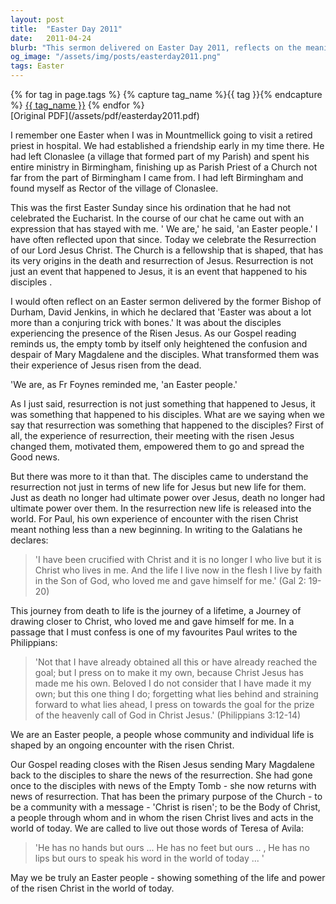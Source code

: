 ```yaml
---
layout: post
title:  "Easter Day 2011"
date:   2011-04-24
blurb: "This sermon delivered on Easter Day 2011, reflects on the meaning of resurrection not just for Jesus, but also for his disciples. It emphasizes that the Church is an 'Easter people', shaped by the death and resurrection of Jesus. The sermon also highlights the transformative power of the resurrection, which not only gave new life to Jesus but also to his disciples, releasing new life into the world."
og_image: "/assets/img/posts/easterday2011.png"
tags: Easter
---    
```

<div class="tag-pills">
  {% for tag in page.tags %}
    {% capture tag_name %}{{ tag }}{% endcapture %}
    <a href="{{ site.baseurl }}/tag/{{ tag_name | slugify }}" class="tag-pill">{{ tag_name }}</a>
  {% endfor %}
</div>
[Original PDF](/assets/pdf/easterday2011.pdf)

I remember one Easter when I was in Mountmellick going to visit a retired priest in hospital. We had established a friendship early in my time there. He had left Clonaslee (a village that formed part of my Parish) and spent his entire ministry in Birmingham, finishing up as Parish Priest of a Church not far from the part of Birmingham I came from. I had left Birmingham and found myself as Rector of the village of Clonaslee.

This was the first Easter Sunday since his ordination that he had not celebrated the Eucharist. In the course of our chat he came out with an expression that has stayed with me. ' We are,' he said, 'an Easter people.' I have often reflected upon that since. Today we celebrate the Resurrection of our Lord Jesus Christ. The Church is a fellowship that is shaped, that has its very origins in the death and resurrection of Jesus. Resurrection is not just an event that happened to Jesus, it is an event that happened to his disciples .

I would often reflect on an Easter sermon delivered by the former Bishop of Durham, David Jenkins, in which he declared that 'Easter was about a lot more than a conjuring trick with bones.' It was about the disciples experiencing the presence of the Risen Jesus. As our Gospel reading reminds us, the empty tomb by itself only heightened the confusion and despair of Mary Magdalene and the disciples. What transformed them was their experience of Jesus risen from the dead.

'We are, as Fr Foynes reminded me, 'an Easter people.'

As I just said, resurrection is not just something that happened to Jesus, it was something that happened to his disciples. What are we saying when we say that resurrection was something that happened to the disciples? First of all, the experience of resurrection, their meeting with the risen Jesus changed them, motivated them, empowered them to go and spread the Good news.

But there was more to it than that. The disciples came to understand the resurrection not just in terms of new life for Jesus but new life for them. Just as death no longer had ultimate power over Jesus, death no longer had ultimate power over them. In the resurrection new life is released into the world. For Paul, his own experience of encounter with the risen Christ meant nothing less than a new beginning. In writing to the Galatians he declares:

>'I have been crucified with Christ and it is no longer I who live but it is Christ who lives in me. And the life I live now in the flesh I live by faith in the Son of God, who loved me and gave himself for me.' (Gal 2: 19-20)

This journey from death to life is the journey of a lifetime, a Journey of drawing closer to Christ, who loved me and gave himself for me. In a passage that I must confess is one of my favourites Paul writes to the Philippians:

>'Not that I have already obtained all this or have already reached the goal; but I press on to make it my own, because Christ Jesus has made me his own. Beloved I do not consider that I have made it my own; but this one thing I do; forgetting what lies behind and straining forward to what lies ahead, I press on towards the goal for the prize of the heavenly call of God in Christ Jesus.' (Philippians 3:12-14)

We are an Easter people, a people whose community and individual life is shaped by an ongoing encounter with the risen Christ.

Our Gospel reading closes with the Risen Jesus sending Mary Magdalene back to the disciples to share the news of the resurrection. She had gone once to the disciples with news of the Empty Tomb - she now returns with news of resurrection. That has been the primary purpose of the Church - to be a community with a message - 'Christ is risen'; to be the Body of Christ, a people through whom and in whom the risen Christ lives and acts in the world of today. We are called to live out those words of Teresa of Avila:

>'He has no hands but ours ... He has no feet but ours .. , He has no lips but ours to speak his word in the world of today ... '

May we be truly an Easter people - showing something of the life and power of the risen Christ in the world of today.
